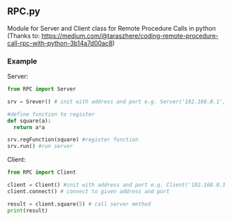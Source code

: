 ## RPC.py 
Module for Server and Client class for Remote Procedure Calls in python<br>
(Thanks to: https://medium.com/@taraszhere/coding-remote-procedure-call-rpc-with-python-3b14a7d00ac8)

### Example

Server:
```python
from RPC import Server

srv = Srever() # init with address and port e.g. Server('192.168.0.1', 8080)

#define function to register
def square(a):
  return a*a

srv.regFunction(square) #register function
srv.run() #run server
```
Client:
```python
from RPC import Client

client = Client() #init with address and port e.g. Client('192.168.0.1', 8080)
client.connect() # connect to given address and port

result = client.square(5) # call server method
print(result)
```

